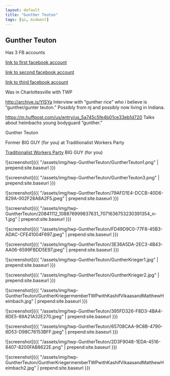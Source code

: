 ```yaml
---
layout: default
title: "Gunther Teuton"
tags: [qz, midwest]
---
```



## Gunther Teuton

Has 3 FB accounts

[link to first facebook account](https://www.facebook.com/100021459948706)

[link to second facebook account](https://www.facebook.com/100022439084211)

[link to third facebook account](https://www.facebook.com/100022072431549)

Was in Charlottesville with TWP

http://archive.is/YlSYa Interview with “gunther rice” who i believe is “gunther/gunter teuton.” Possibly from nj and possibly now living in Indiana.

https://m.huffpost.com/us/entry/us_5a745c5fe4b01ce33eb1d720 Talks about heimbachs young bodyguard “gunther.”


 Gunther Teuton


 Former BIG GUY (for you) at Traditionalist Workers Party

[Traditionalist Workers Party](https://www.facebook.com/pages/Traditionalist-Workers-Party/856165191155909) BIG GUY (for you)





![screenshot]({{ "/assets/img/twp-GuntherTeuton/GuntherTeuton1.png" | prepend:site.baseurl }})


![screenshot]({{ "/assets/img/twp-GuntherTeuton/GuntherTeuton3.png" | prepend:site.baseurl }})


![screenshot]({{ "/assets/img/twp-GuntherTeuton/79AFD1E4-DCCB-40D6-829A-002F28A8A2F5.jpeg" | prepend:site.baseurl }})


![screenshot]({{ "/assets/img/twp-GuntherTeuton/20841112_108876999837631_7071636753230391354_n-1.jpg" | prepend:site.baseurl }})


![screenshot]({{ "/assets/img/twp-GuntherTeuton/FD49D9C0-77F8-45B3-ADAC-CFE41004F697.jpeg" | prepend:site.baseurl }})


![screenshot]({{ "/assets/img/twp-GuntherTeuton/3E36A5DA-2EC3-4B43-AA06-6599FBDD5E97.jpeg" | prepend:site.baseurl }})


![screenshot]({{ "/assets/img/twp-GuntherTeuton/GuntherKrieger1.jpg" | prepend:site.baseurl }})


![screenshot]({{ "/assets/img/twp-GuntherTeuton/GuntherKrieger2.jpg" | prepend:site.baseurl }})


![screenshot]({{ "/assets/img/twp-GuntherTeuton/GuntherKriegermemberTWPwithKashifVikaasandMatthewHeimbach.jpg" | prepend:site.baseurl }})


![screenshot]({{ "/assets/img/twp-GuntherTeuton/395FD326-F8D3-4BA4-8DE5-89A21A32E270.jpeg" | prepend:site.baseurl }})


![screenshot]({{ "/assets/img/twp-GuntherTeuton/65708CAA-9C8B-4790-8D53-D98C76153BFF.jpeg" | prepend:site.baseurl }})


![screenshot]({{ "/assets/img/twp-GuntherTeuton/2D3F9048-1EDA-4516-8407-8200FAB8622E.png" | prepend:site.baseurl }})


![screenshot]({{ "/assets/img/twp-GuntherTeuton/GuntherKriegermemberTWPwithKashifVikaasandMatthewHeimbach2.jpg" | prepend:site.baseurl }})
